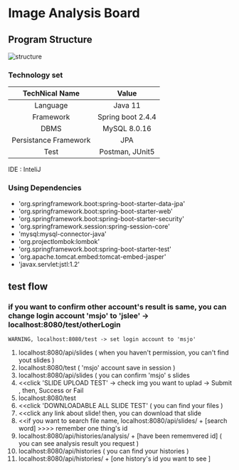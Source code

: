 # Image Analysis Board

##  Program Structure
![structure](https://github.com/J0minsu/Lunit_Test/blob/master/images/structure.png?raw=true)

### Technology set
|TechNical Name|Value|
|:---:|:---:|
|Language|Java 11|
|Framework|Spring boot 2.4.4|
|DBMS|MySQL 8.0.16|
|Persistance Framework|JPA|
|Test|Postman, JUnit5|

IDE : InteliJ

### Using Dependencies

 - 'org.springframework.boot:spring-boot-starter-data-jpa'
 - 'org.springframework.boot:spring-boot-starter-web'
 - 'org.springframework.boot:spring-boot-starter-security'
 - 'org.springframework.session:spring-session-core'
 - 'mysql:mysql-connector-java'
 - 'org.projectlombok:lombok'
 - 'org.springframework.boot:spring-boot-starter-test'
 - 'org.apache.tomcat.embed:tomcat-embed-jasper'
 - 'javax.servlet:jstl:1.2'

## test flow

### if you want to confirm other account's result is same, you can change login account 'msjo' to 'jslee' -> localhost:8080/test/otherLogin
    WARNING, localhost:8080/test -> set login account to 'msjo'

 1. localhost:8080/api/slides ( when you haven't permission, you can't find yout slides )
 2. localhost:8080/test ( 'msjo' account save in session )
 3. localhost:8080/api/slides ( you can confirm 'msjo' s slides
 4. <<click 'SLIDE UPLOAD TEST' -> check img you want to uplad -> Submit , then, Success or Fail
 5. localhost:8080/test
 6. <<click 'DOWNLOADABLE ALL SLIDE TEST' ( you can find your files )
 7. <<click any link about slide! then, you can download that slide
 8. <<if you want to search file name, localhost:8080/api/slides/ + [search word] >>>> remember one thing's id
 9. localhost:8080/api/histories/analysis/ + [have been rememvered id] ( you can see analysis result you request )
 10. localhost:8080/api/histories ( you can find your histories )
 11. localhost:8080/api/histories/ + [one history's id you want to see ]
 
 
